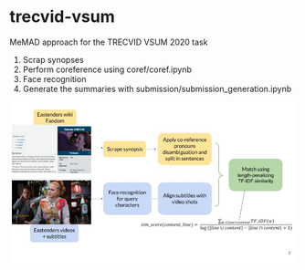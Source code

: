 # trecvid-vsum
MeMAD approach for the TRECVID VSUM 2020 task
1) Scrap synopses
2) Perform coreference using coref/coref.ipynb
3) Face recognition
4) Generate the summaries with submission/submission_generation.ipynb

![Model architecture](vsum.jpg)
